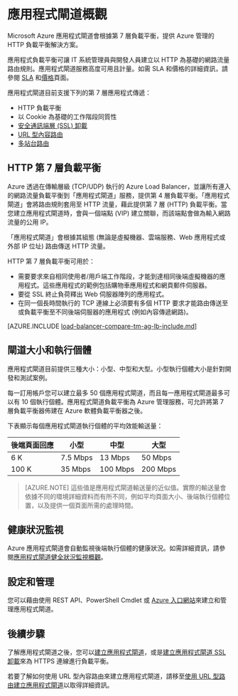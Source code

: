 <properties
   pageTitle="應用程式閘道簡介 | Microsoft Azure"
   description="此頁面提供第 7 層負載平衡的應用程式閘道服務的概觀，包括閘道大小、HTTP 負載平衡、以 Cookie 為基礎的工作階段同質性，以及 SSL 卸載。"
   documentationCenter="na"
   services="application-gateway"
   authors="georgewallace"
   manager="carmonm"
   editor="tysonn"/>
<tags
   ms.service="application-gateway"
   ms.devlang="na"
   ms.topic="article"
   ms.tgt_pltfrm="na"
   ms.workload="infrastructure-services"
   ms.date="08/10/2016"
   ms.author="gwallace"/>

# 應用程式閘道概觀

Microsoft Azure 應用程式閘道會根據第 7 層負載平衡，提供 Azure 管理的 HTTP 負載平衡解決方案。

應用程式負載平衡可讓 IT 系統管理員與開發人員建立以 HTTP 為基礎的網路流量路由規則。應用程式閘道服務高度可用且計量。如需 SLA 和價格的詳細資訊，請參閱 [SLA](https://azure.microsoft.com/support/legal/sla/) 和[價格](https://azure.microsoft.com/pricing/details/application-gateway/)頁面。

應用程式閘道目前支援下列的第 7 層應用程式傳遞：

- HTTP 負載平衡
- 以 Cookie 為基礎的工作階段同質性
- [安全通訊端層 (SSL) 卸載](application-gateway-ssl-arm.md)
- [URL 型內容路由](application-gateway-url-route-overview.md)
- [多站台路由](application-gateway-multi-site-overview.md)

## HTTP 第 7 層負載平衡

Azure 透過在傳輸層級 (TCP/UDP) 執行的 Azure Load Balancer，並讓所有連入的網路流量負載平衡到「應用程式閘道」服務，提供第 4 層負載平衡。「應用程式閘道」會將路由規則套用至 HTTP 流量，藉此提供第 7 層 (HTTP) 負載平衡。當您建立應用程式閘道時，會與一個端點 (VIP) 建立關聯，而該端點會做為輸入網路流量的公用 IP。

「應用程式閘道」會根據其組態 (無論是虛擬機器、雲端服務、Web 應用程式或外部 IP 位址) 路由傳送 HTTP 流量。

HTTP 第 7 層負載平衡可用於：

- 需要要求來自相同使用者/用戶端工作階段，才能到達相同後端虛擬機器的應用程式。這些應用程式的範例包括購物車應用程式和網頁郵件伺服器。
- 要從 SSL 終止負荷釋出 Web 伺服器陣列的應用程式。
- 在同一個長時間執行的 TCP 連線上必須要有多個 HTTP 要求才能路由傳送至或負載平衡至不同後端伺服器的應用程式 (例如內容傳遞網路)。

[AZURE.INCLUDE [load-balancer-compare-tm-ag-lb-include.md](../../includes/load-balancer-compare-tm-ag-lb-include.md)]


## 閘道大小和執行個體

應用程式閘道目前提供三種大小：小型、中型和大型。小型執行個體大小是針對開發和測試案例。

每一訂用帳戶您可以建立最多 50 個應用程式閘道，而且每一應用程式閘道最多可以有 10 個執行個體。應用程式閘道負載平衡為 Azure 管理服務，可允許將第 7 層負載平衡器佈建在 Azure 軟體負載平衡器之後。

下表顯示每個應用程式閘道執行個體的平均效能輸送量：


| 後端頁面回應 | 小型 | 中型 | 大型|
|---|---|---|---|
| 6 K | 7\.5 Mbps | 13 Mbps | 50 Mbps |
|100 K | 35 Mbps | 100 Mbps| 200 Mbps |


>[AZURE.NOTE] 這些值是應用程式閘道輸送量的近似值。實際的輸送量會依據不同的環境詳細資料而有所不同，例如平均頁面大小、後端執行個體位置，以及提供一個頁面所需的處理時間。


## 健康狀況監視

Azure 應用程式閘道會自動監視後端執行個體的健康狀況。如需詳細資訊，請參閱[應用程式閘道健全狀況監視概觀](application-gateway-probe-overview.md)。





## 設定和管理

您可以藉由使用 REST API、PowerShell Cmdlet 或 [Azure 入口網站](https://portal.azure.com/)來建立和管理應用程式閘道。


## 後續步驟

了解應用程式閘道之後，您可以[建立應用程式閘道](application-gateway-create-gateway-portal.md)，或是[建立應用程式閘道 SSL 卸載](application-gateway-ssl-arm.md)來為 HTTPS 連線進行負載平衡。

若要了解如何使用 URL 型內容路由來建立應用程式閘道，請移至[使用 URL 型路由建立應用程式閘道](application-gateway-create-url-route-arm-ps.md)以取得詳細資訊。

<!---HONumber=AcomDC_0831_2016-->